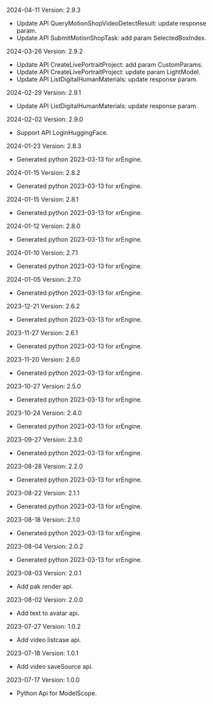 2024-04-11 Version: 2.9.3
- Update API QueryMotionShopVideoDetectResult: update response param.
- Update API SubmitMotionShopTask: add param SelectedBoxIndex.


2024-03-26 Version: 2.9.2
- Update API CreateLivePortraitProject: add param CustomParams.
- Update API CreateLivePortraitProject: update param LightModel.
- Update API ListDigitalHumanMaterials: update response param.


2024-02-29 Version: 2.9.1
- Update API ListDigitalHumanMaterials: update response param.


2024-02-02 Version: 2.9.0
- Support API LoginHuggingFace.


2024-01-23 Version: 2.8.3
- Generated python 2023-03-13 for xrEngine.

2024-01-15 Version: 2.8.2
- Generated python 2023-03-13 for xrEngine.

2024-01-15 Version: 2.8.1
- Generated python 2023-03-13 for xrEngine.

2024-01-12 Version: 2.8.0
- Generated python 2023-03-13 for xrEngine.

2024-01-10 Version: 2.7.1
- Generated python 2023-03-13 for xrEngine.

2024-01-05 Version: 2.7.0
- Generated python 2023-03-13 for xrEngine.

2023-12-21 Version: 2.6.2
- Generated python 2023-03-13 for xrEngine.

2023-11-27 Version: 2.6.1
- Generated python 2023-03-13 for xrEngine.

2023-11-20 Version: 2.6.0
- Generated python 2023-03-13 for xrEngine.

2023-10-27 Version: 2.5.0
- Generated python 2023-03-13 for xrEngine.

2023-10-24 Version: 2.4.0
- Generated python 2023-03-13 for xrEngine.

2023-09-27 Version: 2.3.0
- Generated python 2023-03-13 for xrEngine.

2023-08-28 Version: 2.2.0
- Generated python 2023-03-13 for xrEngine.

2023-08-22 Version: 2.1.1
- Generated python 2023-03-13 for xrEngine.

2023-08-18 Version: 2.1.0
- Generated python 2023-03-13 for xrEngine.

2023-08-04 Version: 2.0.2
- Generated python 2023-03-13 for xrEngine.

2023-08-03 Version: 2.0.1
- Add pak render api.

2023-08-02 Version: 2.0.0
- Add text to avatar api.

2023-07-27 Version: 1.0.2
- Add video listcase api.

2023-07-18 Version: 1.0.1
- Add video saveSource api.

2023-07-17 Version: 1.0.0
- Python Api for ModelScope.

